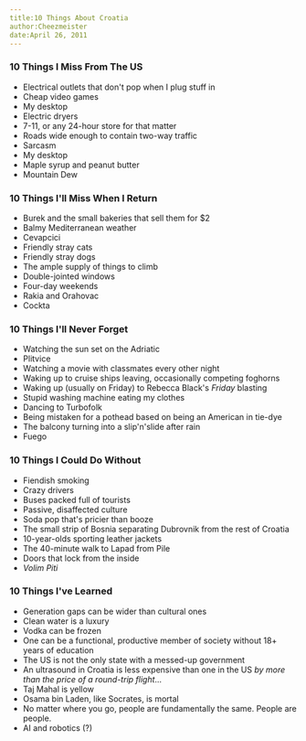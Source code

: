 ```yaml
---
title:10 Things About Croatia
author:Cheezmeister
date:April 26, 2011
---
```

### 10 Things I Miss From The US

* Electrical outlets that don't pop when I plug stuff in
* Cheap video games
* My desktop
* Electric dryers
* 7-11, or any 24-hour store for that matter
* Roads wide enough to contain two-way traffic
* Sarcasm
* My desktop
* Maple syrup and peanut butter
* Mountain Dew
 
### 10 Things I'll Miss When I Return

* Burek and the small bakeries that sell them for $2
* Balmy Mediterranean weather
* Cevapcici
* Friendly stray cats
* Friendly stray dogs
* The ample supply of things to climb 
* Double-jointed windows
* Four-day weekends
* Rakia and Orahovac
* Cockta

### 10 Things I'll Never Forget

* Watching the sun set on the Adriatic
* Plitvice
* Watching a movie with classmates every other night
* Waking up to cruise ships leaving, occasionally competing foghorns
* Waking up (usually on Friday) to Rebecca Black's *Friday* blasting
* Stupid washing machine eating my clothes
* Dancing to Turbofolk
* Being mistaken for a pothead based on being an American in tie-dye
* The balcony turning into a slip'n'slide after rain
* Fuego

### 10 Things I Could Do Without

* Fiendish smoking
* Crazy drivers
* Buses packed full of tourists
* Passive, disaffected culture
* Soda pop that's pricier than booze
* The small strip of Bosnia separating Dubrovnik from the rest of Croatia
* 10-year-olds sporting leather jackets
* The 40-minute walk to Lapad from Pile
* Doors that lock from the inside
* *Volim Piti*

### 10 Things I've Learned 

* Generation gaps can be wider than cultural ones
* Clean water is a luxury
* Vodka can be frozen
* One can be a functional, productive member of society without 18+ years of education
* The US is not the only state with a messed-up government
* An ultrasound in Croatia is less expensive than one in the US *by more than the price of a round-trip flight*...
* Taj Mahal is yellow
* Osama bin Laden, like Socrates, is mortal
* No matter where you go, people are fundamentally the same. People are people.
* AI and robotics (?)

